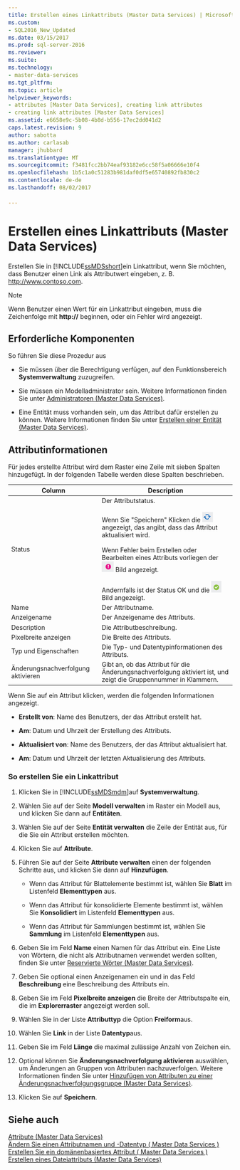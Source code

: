 ```yaml
---
title: Erstellen eines Linkattributs (Master Data Services) | Microsoft Docs
ms.custom:
- SQL2016_New_Updated
ms.date: 03/15/2017
ms.prod: sql-server-2016
ms.reviewer: 
ms.suite: 
ms.technology:
- master-data-services
ms.tgt_pltfrm: 
ms.topic: article
helpviewer_keywords:
- attributes [Master Data Services], creating link attributes
- creating link attributes [Master Data Services]
ms.assetid: e6658e9c-5b08-4b8d-b556-17ec2dd041d2
caps.latest.revision: 9
author: sabotta
ms.author: carlasab
manager: jhubbard
ms.translationtype: MT
ms.sourcegitcommit: f3481fcc2bb74eaf93182e6cc58f5a06666e10f4
ms.openlocfilehash: 1b5c1a0c51283b981daf0df5e65740892fb830c2
ms.contentlocale: de-de
ms.lasthandoff: 08/02/2017

---
```

# <a name="create-a-link-attribute-master-data-services"></a>Erstellen eines Linkattributs (Master Data Services)
  Erstellen Sie in [!INCLUDE[ssMDSshort](../includes/ssmdsshort-md.md)]ein Linkattribut, wenn Sie möchten, dass Benutzer einen Link als Attributwert eingeben, z. B. http://www.contoso.com.  
  
> [!NOTE]  
>  Wenn Benutzer einen Wert für ein Linkattribut eingeben, muss die Zeichenfolge mit **http://** beginnen, oder ein Fehler wird angezeigt.  
  
## <a name="prerequisites"></a>Erforderliche Komponenten  
 So führen Sie diese Prozedur aus  
  
-   Sie müssen über die Berechtigung verfügen, auf den Funktionsbereich **Systemverwaltung** zuzugreifen.  
  
-   Sie müssen ein Modelladministrator sein. Weitere Informationen finden Sie unter [Administratoren &#40;Master Data Services&#41;](../master-data-services/administrators-master-data-services.md).  
  
-   Eine Entität muss vorhanden sein, um das Attribut dafür erstellen zu können. Weitere Informationen finden Sie unter [Erstellen einer Entität &#40;Master Data Services&#41;](../master-data-services/create-an-entity-master-data-services.md).  
  
## <a name="attribute-information"></a>Attributinformationen  
 Für jedes erstellte Attribut wird dem Raster eine Zeile mit sieben Spalten hinzugefügt. In der folgenden Tabelle werden diese Spalten beschrieben.  
  
|Column|Description|  
|------------|-----------------|  
|Status|Der Attributstatus.<br /><br /> Wenn Sie "Speichern" Klicken die ![Symbol für Status aktualisieren](../master-data-services/media/mds-statusicon-updating.png "Symbol für Status aktualisieren") angezeigt, das angibt, dass das Attribut aktualisiert wird.<br /><br /> Wenn Fehler beim Erstellen oder Bearbeiten eines Attributs vorliegen der ![Symbol nach dem Fehlerstatus](../master-data-services/media/mds-statusicon-error.png "Symbol nach dem Fehlerstatus") Bild angezeigt.<br /><br /> Andernfalls ist der Status OK und die ![Symbol für Status OK](../master-data-services/media/mds-statusicon-ok.png "Symbol für Status OK") Bild angezeigt.|  
|Name|Der Attributname.|  
|Anzeigename|Der Anzeigename des Attributs.|  
|Description|Die Attributbeschreibung.|  
|Pixelbreite anzeigen|Die Breite des Attributs.|  
|Typ und Eigenschaften|Die Typ- und Datentypinformationen des Attributs.|  
|Änderungsnachverfolgung aktivieren|Gibt an, ob das Attribut für die Änderungsnachverfolgung aktiviert ist, und zeigt die Gruppennummer in Klammern.|  
  
 Wenn Sie auf ein Attribut klicken, werden die folgenden Informationen angezeigt.  
  
-   **Erstellt von**: Name des Benutzers, der das Attribut erstellt hat.  
  
-   **Am**: Datum und Uhrzeit der Erstellung des Attributs.  
  
-   **Aktualisiert von**: Name des Benutzers, der das Attribut aktualisiert hat.  
  
-   **Am**: Datum und Uhrzeit der letzten Aktualisierung des Attributs.  
  
### <a name="to-create-a-link-attribute"></a>So erstellen Sie ein Linkattribut  
  
1.  Klicken Sie in [!INCLUDE[ssMDSmdm](../includes/ssmdsmdm-md.md)]auf **Systemverwaltung**.  
  
2.  Wählen Sie auf der Seite **Modell verwalten** im Raster ein Modell aus, und klicken Sie dann auf **Entitäten**.  
  
3.  Wählen Sie auf der Seite **Entität verwalten** die Zeile der Entität aus, für die Sie ein Attribut erstellen möchten.  
  
4.  Klicken Sie auf **Attribute**.  
  
5.  Führen Sie auf der Seite **Attribute verwalten** einen der folgenden Schritte aus, und klicken Sie dann auf **Hinzufügen**.  
  
    -   Wenn das Attribut für Blattelemente bestimmt ist, wählen Sie **Blatt** im Listenfeld **Elementtypen** aus.  
  
    -   Wenn das Attribut für konsolidierte Elemente bestimmt ist, wählen Sie **Konsolidiert** im Listenfeld **Elementtypen** aus.  
  
    -   Wenn das Attribut für Sammlungen bestimmt ist, wählen Sie **Sammlung** im Listenfeld **Elementtypen** aus.  
  
6.  Geben Sie im Feld **Name** einen Namen für das Attribut ein. Eine Liste von Wörtern, die nicht als Attributnamen verwendet werden sollten, finden Sie unter [Reservierte Wörter &#40;Master Data Services&#41;](../master-data-services/reserved-words-master-data-services.md).  
  
7.  Geben Sie optional einen Anzeigenamen ein und in das Feld **Beschreibung** eine Beschreibung des Attributs ein.  
  
8.  Geben Sie im Feld **Pixelbreite anzeigen** die Breite der Attributspalte ein, die im **Explorerraster** angezeigt werden soll.  
  
9. Wählen Sie in der Liste **Attributtyp** die Option **Freiform**aus.  
  
10. Wählen Sie **Link** in der Liste **Datentyp**aus.  
  
11. Geben Sie im Feld **Länge** die maximal zulässige Anzahl von Zeichen ein.  
  
12. Optional können Sie **Änderungsnachverfolgung aktivieren** auswählen, um Änderungen an Gruppen von Attributen nachzuverfolgen. Weitere Informationen finden Sie unter [Hinzufügen von Attributen zu einer Änderungsnachverfolgungsgruppe &#40;Master Data Services&#41;](../master-data-services/add-attributes-to-a-change-tracking-group-master-data-services.md).  
  
13. Klicken Sie auf **Speichern**.  
  
## <a name="see-also"></a>Siehe auch  
 [Attribute &#40;Master Data Services&#41;](../master-data-services/attributes-master-data-services.md)   
 [Ändern Sie einen Attributnamen und -Datentyp &#40; Master Data Services &#41;](../master-data-services/change-an-attribute-name-and-data-type-master-data-services.md)   
 [Erstellen Sie ein domänenbasiertes Attribut &#40; Master Data Services &#41;](../master-data-services/create-a-domain-based-attribute-master-data-services.md)   
 [Erstellen eines Dateiattributs &#40;Master Data Services&#41;](../master-data-services/create-a-file-attribute-master-data-services.md)  
  
  
